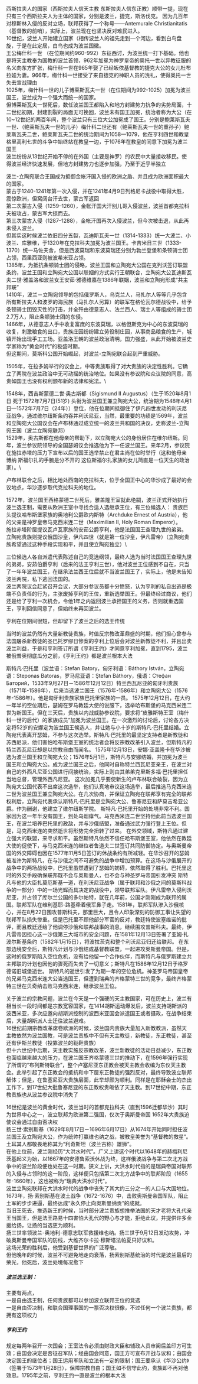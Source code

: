 西斯拉夫人的国家（西斯拉夫人信天主教 东斯拉夫人信东正教）顺带一提，现在只有三个西斯拉夫人为主体的国家，分别是波兰，捷克，斯洛伐克。
因为几百年对穆斯林入侵的反对立场，联邦获得了一个称号——Antemurale Christianitatis（基督教的前哨），实际上，波兰现在也坚决反对难民进入。\
10世纪，波兰人开始建立国家（相传波兰人的祖先走到一个河边，看到白鸟盘旋，于是在此定居，白鸟也成为波兰国徽。\
王公梅什科一世 （在位期间约960-992）东征西讨，为波兰统一打下基础。他也是将天主教奉为国教的波兰首领，962年加冕为神罗皇帝的奥托一世以异教征服的名义向东方扩张，梅什科一世在965年娶了已经皈依基督教的捷克大公的女儿杜布拉娃为妻。966年，梅什科一世接受了来自捷克的神职人员的洗礼，使得奥托一世失去宣战理由\
1025年，梅什科一世的儿子博莱斯瓦夫一世（在位期间为992-1025）加冕为波兰国王，波兰成为一个强大而统一的国家。\
但博莱斯瓦夫一世死后，数任波兰国王都陷入和地方封建势力抗争的劣势局面，十二世纪初期，封建割裂的局面无可挽回，波兰未有国王加冕，统治者称为大公（在10~12世纪的两百年间，整个波兰只有三位大公加冕成了国王。分别是鲍莱斯瓦夫一世、（鲍莱斯瓦夫一世的儿子）梅什科二世还有（鲍莱斯瓦夫一世的重孙子）鲍莱斯瓦夫二世，鲍莱斯瓦夫二世的统治期间为1058—1079，他在亨利四世和教皇格里高利七世的斗争中始终站在教皇一边，于1076年在教皇的同意下加冕为波兰国王\
波兰纷纷从13世纪开始不停的在外国（主要是神罗）的农民中大量接收移民。使得波兰经济快速发展，但地方封建势力也逐步加强，乃至于近乎半独立

波兰-立陶宛联合王国成为抵御金帐汗国入侵的欧洲之盾、并且成为欧洲面积最大的国家。\
蒙古于1240-1241年第一次入侵，并在1241年4月9日列格尼卡战役中取得大胜，震惊欧洲，但窝阔台汗去世，蒙古军返回\
第二次蒙古入侵（1259–1260），金帐汗国大汗别儿哥入侵波兰，波兰首都克拉科夫被攻占，蒙古军大掠而去。\
第三次蒙古入侵（1287–1288），金帐汗国再次入侵波兰，但今次被击退，从此再未侵入波兰。\
但其实这时候波兰依旧四分五裂，瓦迪斯瓦夫一世（1314-1333）统一大波兰、小波兰、库雅维，于1320年在克拉科夫加冕为波兰国王。卡吉米日三世（1333-1370）统一马佐夫舍，但是西波莫瑞和东波莫瑞还分别为勃兰登堡和条顿骑士团占领，西里西亚则被波希米亚占领。\
1385年，为抵抗条顿骑士团的侵略，波兰王国和立陶宛大公国在克列沃签订联盟条约，波兰王国和立陶宛大公国以联姻的方式实行王朝联合，立陶宛大公瓦迪斯瓦夫二世·雅盖洛和波兰女王安茹·雅德维嘉在1386年联姻，波兰和立陶宛形成“共主邦联”\
1410年，波兰－立陶宛领导的包括俄罗斯人，乌克兰人，马扎尔人等等几乎包含所有斯拉夫人和波罗的海民族（马扎尔人另算）的联军在格伦瓦尔德战役中，给予条顿骑士团毁灭性的打击，并全歼由德意志人、法兰西人、瑞士人等组成的骑士团2.7万人，阻止条顿骑士团的东侵。\
1466年，从德意志人手中收复富庶的东波莫瑞，以格但斯克为中心的东波莫瑞的收复，刺激粮食的出口，贵族庄园纷纷建立劳役制庄园，从事商品粮食的生产，城镇开始出现手工工场。亚盖洛王朝的波兰政治清明，国力强盛，从此开始被波兰史学家称为“黄金时代”的极盛时期。\
但这期间，莫斯科公国开始崛起，对波兰-立陶宛联合起到严重威胁。

1505年，在拉多姆举行的议会上，中等贵族取得了对大贵族的决定性胜利。它确立了两院在波兰政治中无可动摇的统治地位。如果没有参议院和众议院的同意，高贵如国王也没有权利颁布新的法律和宪法。\

1548年，西吉斯蒙德二世·奥古斯都（Sigismund II Augustus）（生于1520年8月1日 死于1572年7月7日(51岁) 头衔为波兰国王兼立陶宛大公，统治期为1548年4月1日—1572年7月7日（24年））登位，他在位期间抵御住了伊凡四世发动的利沃尼亚战争，通过维尔纽斯条约吞并利沃尼亚，当然，最重要的功绩是1569年，波兰和立陶宛大公国议会在卢布林通过成立统一的波兰共和国的决议，史称波兰-立陶宛王国（波兰立陶宛联邦）\
1529年，奥古斯都在他母亲的帮助下，以立陶宛大公的身份居住在维尔纽斯。同年，波兰参议院领导的全国瑟姆议会推选他为下一任波兰国王。来年2月，参议院在施拉赤塔的压力下宣布以后的国王选举禁止在君主尚在位时举行（这和他母亲 博纳 斯福尔扎的手腕是分不开的 这位斯福尔扎家族的女儿简直是一位天生的政治家）。\




卢布林联合之后，相比地处西南的克拉科夫，位于全国正中心的华沙成了最好的会议地点，华沙逐步取代克拉科夫的地位。

1572年，波兰国王西格蒙德二世死后，雅盖隆王室就此绝嗣，波兰正式开始执行波兰选王制，需要从欧洲王室中寻找合适人选继承王位，有三位候选人：
贵族巨头提议哈布斯堡家族的奥地利公爵欧内斯特（Archduke Ernest of Austria），他的父亲是神罗皇帝马克西米连二世（Maximilian II, Holy Roman Emperor）。\
施拉赤塔阶层提议瓦卢瓦家族的安茹公爵亨利，他是法国国王查理九世的弟弟。\
立陶宛贵族则提议俄国沙皇，伊凡四世（就是第一位沙皇，伊凡雷帝）（立陶宛贵族希望通过这种手段实现和平，并且使立陶宛独立）\

三位候选人各自派遣代表陈述自己的竞选纲领，最终人选为当时法国国王查理九世的弟弟，安茹伯爵亨利（后来的法王亨利三世），他对波兰王位感到不自在，只当了一年年波兰国王，在继承法兰西王位后就不当波兰国王了，实际上，他是未告知波兰两院，私下逃回法国的。\
波兰两院议会赶紧召开会议，大部分参议员都十分愤怒，认为亨利的私自出逃是极端不负责任的行为，主张废掉亨利的王位，重新选举国王。但最终经过商议，他们还是给了亨利一次机会，令他1年之内返回波兰承担国王的义务，否则就重选国王，亨利回信同意了，但始终未再回波兰。

亨利在位期间很短，但却留下了波兰之后的选王传统

当时的波兰仍然有大量新教徒贵族，时值反宗教改革鼎盛的时期，他们担心曾参与法国屠杀新教徒的圣巴托罗缪日惨案的亨利上位后会对波兰新教徒不利，并且出卖波兰利益，于是和亨利签订所谓《亨利王约》才同意亨利加冕，直到1795，波兰被俄普奥彻底瓜分之前，《亨利王约》都是波兰根本大法

斯特凡·巴托里（波兰语：Stefan Batory，匈牙利语：Báthory István，立陶宛语：Steponas Batoras，罗马尼亚语：Ştefan Báthory，俄语：Стефан Баторий，1533年9月27日－1586年12月12日）特兰西瓦尼亚的匈牙利贵族（1571年-1586年），后来当选波兰国王（1576年-1586年）和立陶宛大公（1576年-1586年）。他是匈牙利贵族家族巴托里家族的一员。
1575年12月12日，在大约一年半的空位期后，瑟姆在罗马教廷大使的说服下，选举哈布斯堡的马克西米连二世为新国王。但在三天后，贵族以内战威胁参议院，要求将“皮雅斯特王室（梅什科一世的后代）的家族成员”加冕为波兰国王。在一次激烈的讨论后，讨论各方决定将52岁的安娜定为波兰国王候选人，并让她与小十岁的斯特凡·巴托里结婚。立陶宛代表离开瑟姆，不参与这次选举。斯特凡·巴托里的最坚定支持者是新教徒和苏西尼派，他们害怕哈布斯堡王室的统治者会将反宗教改革引入波兰，但斯特凡的特兰西瓦尼亚却是以宗教自由而闻名。
1575年12月13日，安娜·亚盖隆卡在华沙被选为波兰国王和立陶宛大公；1576年5月1日，斯特凡与安娜结婚，并加冕为波兰国王和立陶宛大公。成为波兰国王之后，他同时自称特兰西瓦尼亚亲王，在波兰对自己的外西凡尼亚公国进行间接统治，实际上则由其弟弟克里斯多福·巴托里担任当地总督，管理外西凡尼亚。
这次加冕几乎要使新生的卢布林联合破裂，因为立陶宛大公国代表不出席这次选举，他们认真地审议这场选举，最后推选马克西米连二世为波兰国王兼立陶宛大公。在几次协商，并保证立陶宛在联邦享有完全的联邦权利后，立陶宛代表承认斯特凡·巴托里是立陶宛大公、鲁塞尼亚和萨莫吉希亚公爵。作为酬谢，他建立了维尔纽斯学院。
斯特凡·巴托里开始的处境非常不利。国家因为这一年半没有国王，到处乌烟瘴气。马克西米连二世坚持他此前当选波兰国王，在波兰培养巴托里的政敌，并与沙俄结盟，准备通过武力强行登上王位。但是，马克西米连的突然逝世将形势完全扭转了过来。
在外交领域，斯特凡通过建立强大的联盟，来寻求和平。虽然斯特凡依然不信任哈布斯堡王室，他依然在教廷大使的促使下，与马克西米连的继位者鲁道夫二世签订共同防御协定。与奥斯曼帝国的外交障碍也因在1577年11月5日签订的休战条约有所减轻。在华沙召开的瑟姆被准许为斯特凡，在与沙俄之间不可避免的战争中增加预算。在这场与沙俄展开的战争中的两场战役中，巴托里虽然遭到了瑟姆的妨碍，依然取得了胜利。巴托里这时的外交手段确保联邦既不会与奥斯曼人，也不会与神圣罗马帝国引发冲突
斯特凡与他的大臣扎莫厄斯基一道，在利沃尼亚战争（属于联邦和沙俄之间的莫斯科战争的一部分）中的一场光辉而具决定的战役中，领导联邦军队。伊凡雷帝入侵利沃尼亚，并占领了库尔兰公国的多尔帕特，就在几年前，公国才刚刚成为联邦的属国。联邦军队在维利基耶-路基牵着俄军鼻子走。1581年，联邦军队渗入沙俄核心，并在8月22日围攻普斯科夫，那里巨大，且令人印象深刻的防御工事让失望的联邦军队损失惨重。但是巴托里不顾他部分军官的反对，教廷特使波塞维诺的批评，而且教廷还给了他调停沙俄和联邦战事的消息，继续围攻普斯科夫。最终，伊凡雷帝因担心这一沙俄第三大城市的安全问题，在1581年12月13日签署了亚姆·扎波尔斯基条约（1582年1月15日），将波拉茨克和整个利沃尼亚归还给联邦。
在东部边境安全后，斯特凡计划与沙俄结成基督教联盟，一起进攻奥斯曼帝国。但是，这时的俄罗斯陷入空位危机，没有给他留一个合作伙伴，而斯特凡与俄罗斯建立共主邦联的计划也因他的骤死而失去了一切意义；斯特凡在1586年12月12日于格罗德诺旧城堡逝世。
斯特凡的逝世引发了为期一年的空位危机。神圣罗马帝国皇帝的兄弟马克西米连大公当选国王，但遭到瑞典的齐格蒙特三世的竞争，最终齐格蒙特三世在贝奇纳击败马克西米连，继承波兰王位。

关于波兰的宗教问题，波兰在今天是一个强硬的天主教国家，可在历史上，波兰有相当长一段时间都是宗教宽容国家，在1414胡斯运动爆发后，波兰支持胡斯派的波西米亚，多次应邀向胡斯派控制的波西米亚国会派遣国王或者摄政，在战争结束后，大量胡斯派人士迁往波兰避难。\
16世纪前期宗教改革席卷欧洲的时候，波兰国内贵族大量加入新教教派，虽然天主教依然为波兰国教，可是波兰贵族中不但有天主教徒，新教徒，东正教徒，甚至还有伊斯兰教徒（投靠波兰的鞑靼贵族）\
但十六世纪中后期，天主教实施反宗教改革，波兰新教徒的活动日益减少，东正教也面临越来越大的压力，在波兰国王齐格蒙德三世的推动下，在1596年强行实现了所谓的“布列斯特联合”，整个卢塞尼亚东正教会被天主教会收编为东仪天主教会。此举引起了东正教会的抵抗和中下层东正教徒的强烈反对，最终导致波立联邦解体；但是，在鲁塞尼亚大贵族层面，此举却颇为顺利。同样是在耶稣会士的杰出工作下，到17世纪大批鲁塞尼亚的东正教权贵皈依了天主教。到17世纪中期，东正教贵族也从波兰参议院中消失了

16世纪是波兰的黄金时代，波兰当时的首都克拉科夫（直到1596迁都华沙）其时为世界中心之一，波立联邦为欧洲第二强国，仅次于奥斯曼帝国
1652年大贵族迫使议会通过自由否决权\
扬三世·索别斯基（1629年8月17日－1696年6月17日）从1674年开始同时担任波兰国王及立陶宛大公，作为统帅打赢维也纳之战，被教皇美誉为“基督教的救星”。土耳其人都敬畏地称其为“利奇斯坦（波兰古称）雄狮”。\
在他上位前，波兰刚经历“大洪水时代”。广义上讲这个时代以1648年的赫梅利尼茨基起义为始，以1667年的安德鲁索沃休战为终，这样俄波战争与第二次北方战争中的波兰阶段便也处在这一时期。狭义上讲，大洪水时代指的是瑞典帝国对联邦的入侵与占领时的这一阶段，这样便只包括第二次北方战争中的联邦阶段（1655年-1660年），这也被称为“瑞典大洪水时代”。\
波兰立陶宛联邦在大洪水时代的战争中丧失了其大约三分之一的人口与大国地位。\
1673年，扬·索别斯基在波土战争（1672-1676）中，击败奥斯曼帝国军队，阻止土军的步步进逼，最终达成“永久停止向奥斯曼纳贡”的成就。\
当旧王死去，推选新王的时候，当时部分波兰贵族想推举法国的天才老将大孔代亲王当国王，但是法王路易十四害怕大孔代的野心与才能，拒绝此议，并提供许多金援给扬，让扬的当选更为顺利。\
扬三世率领波兰-奥地利-德意志联军救援维也纳。扬三世于9月12日发动攻势，冲破奥斯曼帝国军队的防线，大维齐尔卡拉·穆斯塔法帕夏只好议和。\
这场光荣的胜利后，他受到基督世界的广泛尊敬。\
但他晚年的时候，波兰不可避免地走向衰落，扬索别斯基统治的时代是波兰最后的荣光，他死后，波兰处境每况愈下

##### 波兰选王制：
主要有两点，\
一是自由选王制，任何贵族都可以参加波立联邦王位的竞选\
一是自由否决制，和联合国理事国的一票否决权很像，不过任何一个波兰贵族，都拥有这项权力

##### 亨利王约
规定每两年召开一次国会；王室法令必须由财政大臣和辅政人员审阅后盖印方可生效；由国会决定是否征召军队；经由国会同意，国王方可宣布开战与议和；由国会决定国王的继位者；国王运用军队和立法有一定的限制；国王要承认《华沙公约》（签署于1573年1月28日），保障宗教自由；国王如不信守此约，贵族即不再对他效忠。1795年之前，亨利王约一直是波兰的根本大法

